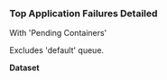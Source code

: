 ### Top Application Failures Detailed
 
With 'Pending Containers'

Excludes 'default' queue.

**Dataset**

